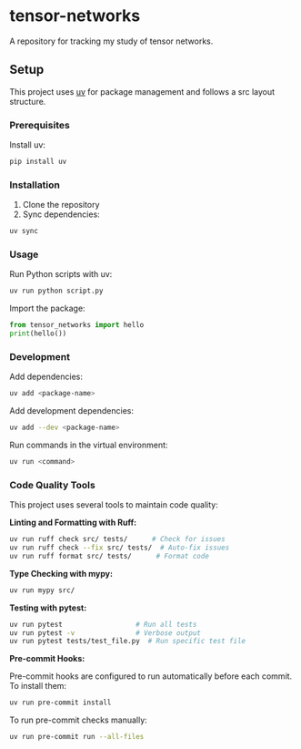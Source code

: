 # tensor-networks

A repository for tracking my study of tensor networks.

## Setup

This project uses [uv](https://docs.astral.sh/uv/) for package management and follows a src layout structure.

### Prerequisites

Install uv:
```bash
pip install uv
```

### Installation

1. Clone the repository
2. Sync dependencies:
```bash
uv sync
```

### Usage

Run Python scripts with uv:
```bash
uv run python script.py
```

Import the package:
```python
from tensor_networks import hello
print(hello())
```

### Development

Add dependencies:
```bash
uv add <package-name>
```

Add development dependencies:
```bash
uv add --dev <package-name>
```

Run commands in the virtual environment:
```bash
uv run <command>
```

### Code Quality Tools

This project uses several tools to maintain code quality:

**Linting and Formatting with Ruff:**
```bash
uv run ruff check src/ tests/      # Check for issues
uv run ruff check --fix src/ tests/  # Auto-fix issues
uv run ruff format src/ tests/      # Format code
```

**Type Checking with mypy:**
```bash
uv run mypy src/
```

**Testing with pytest:**
```bash
uv run pytest                  # Run all tests
uv run pytest -v               # Verbose output
uv run pytest tests/test_file.py  # Run specific test file
```

**Pre-commit Hooks:**

Pre-commit hooks are configured to run automatically before each commit. To install them:
```bash
uv run pre-commit install
```

To run pre-commit checks manually:
```bash
uv run pre-commit run --all-files
```
